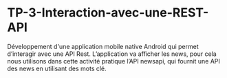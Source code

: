# TP-3-Interaction-avec-une-REST-API
Développement d'une application mobile native Android qui permet d’interagir avec une API Rest. L’application va afficher les news, pour cela nous utilisons dans cette activité pratique l’API newsapi, qui fournit une API des news en utilisant des mots clé.
